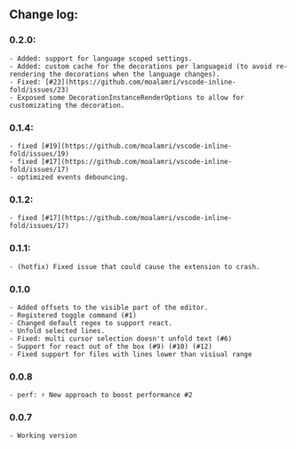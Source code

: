 ## Change log:

### 0.2.0:
    - Added: support for language scoped settings.
    - Added: custom cache for the decorations per languageid (to avoid re-rendering the decorations when the language changes).
    - Fixed: [#23](https://github.com/moalamri/vscode-inline-fold/issues/23)
    - Exposed some DecorationInstanceRenderOptions to allow for customizating the decoration.

### 0.1.4:
    - fixed [#19](https://github.com/moalamri/vscode-inline-fold/issues/19)
    - fixed [#17](https://github.com/moalamri/vscode-inline-fold/issues/17)
    - optimized events debouncing.

### 0.1.2:
    - fixed [#17](https://github.com/moalamri/vscode-inline-fold/issues/17)

### 0.1.1:
    - (hotfix) Fixed issue that could cause the extension to crash.

### 0.1.0
    - Added offsets to the visible part of the editor.
    - Registered toggle command (#1)
    - Changed default regex to support react.
    - Unfold selected lines.
    - Fixed: multi cursor selection doesn't unfold text (#6)
    - Support for react out of the box (#9) (#10) (#12)
    - Fixed support for files with lines lower than visiual range

### 0.0.8
    - perf: ⚡ New approach to boost performance #2

### 0.0.7
    - Working version